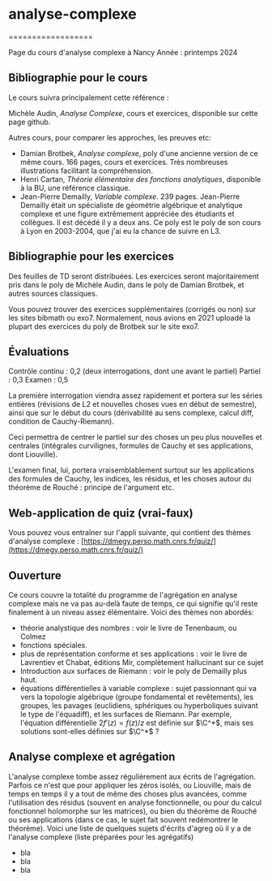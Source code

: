 # analyse-complexe
==================

Page du cours d'analyse complexe à Nancy
Année : printemps 2024


Bibliographie pour le cours
-------------

Le cours suivra principalement cette référence :

Michèle Audin, _Analyse Complexe_, cours et exercices, disponible sur cette page github.

Autres cours, pour comparer les approches, les preuves etc:

- Damian Brotbek, _Analyse complexe_, poly d'une ancienne version de ce même cours. 166 pages, cours et exercices. Très nombreuses illustrations facilitant la compréhension.
- Henri Cartan, _Théorie élémentaire des fonctions analytiques_, disponible à la BU, une référence classique.
- Jean-Pierre Demailly, _Variable complexe_. 239 pages. Jean-Pierre Demailly était un spécialiste de géométrie algébrique et analytique complexe et une figure extrêmement appréciée des étudiants et collègues. Il est décédé il y a deux ans. Ce poly est le poly de son cours à Lyon en 2003-2004, que j'ai eu la chance de suivre en L3.

Bibliographie pour les exercices
---------

Des feuilles de TD seront distribuées. Les exercices seront majoritairement pris dans le poly de Michèle Audin, dans le poly de Damian Brotbek, et autres sources classiques.

Vous pouvez trouver des exercices supplémentaires (corrigés ou non) sur les sites bibmath ou exo7. Normalement, nous avions en 2021 uploadé la plupart des exercices du poly de Brotbek sur le site exo7.

Évaluations
----------

Contrôle continu : 0,2 (deux interrogations, dont une avant le partiel)
Partiel : 0,3
Examen : 0,5

La première interrogation viendra assez rapidement et portera sur les séries entières (révisions de L2 et nouvelles choses vues en début de semestre), ainsi que sur le début du cours (dérivabilité au sens complexe, calcul diff, condition de Cauchy-Riemann).

Ceci permettra de centrer le partiel sur des choses un peu plus nouvelles et centrales (intégrales curvilignes, formules de Cauchy et ses applications, dont Liouville).

L'examen final, lui, portera vraisemblablement surtout sur les applications des formules de Cauchy, les indices, les résidus, et les choses autour du théorème de Rouché : principe de l'argument etc.


Web-application de quiz (vrai-faux)
-----
Vous pouvez vous entraîner sur l'appli suivante, qui contient des thèmes d'analyse complexe : [https://dmegy.perso.math.cnrs.fr/quiz/](https://dmegy.perso.math.cnrs.fr/quiz/)


Ouverture
---------

Ce cours couvre la totalité du programme de l'agrégation en analyse complexe mais ne va pas au-delà faute de temps, ce qui signifie qu'il reste finalement à un niveau assez élémentaire. Voici des thèmes non abordés:

- théorie analystique des nombres : voir le livre de Tenenbaum, ou Colmez
- fonctions spéciales. 
- plus de représentation conforme et ses applications : voir le livre de Lavrentiev et Chabat, éditions Mir, complètement hallucinant sur ce sujet
- Introduction aux surfaces de Riemann : voir le poly de Demailly plus haut.
- équations différentielles à variable complexe : sujet passionnant qui va vers la topologie algébrique (groupe fondamental et revêtements), les groupes, les pavages (euclidiens, sphériques ou hyperboliques suivant le type de l'équadiff), et les surfaces de Riemann. Par exemple, l'équation différentielle $2f'(z) =  f(z)/z$ est définie sur $\C^*$, mais ses solutions sont-elles définies sur $\C^*$ ?


Analyse complexe et agrégation
------------------------------

L'analyse complexe tombe assez régulièrement aux écrits de l'agrégation. Parfois ce n'est que pour appliquer les zéros isolés, ou Liouville, mais de temps en temps il y a tout de même des choses plus avancées, comme l'utilisation des résidus (souvent en analyse fonctionnelle, ou pour du calcul fonctionnel holomorphe sur les matrices), ou bien du théorème de Rouché ou ses applications (dans ce cas, le sujet fait souvent redémontrer le théorème). Voici une liste de quelques sujets d'écrits d'agreg où il y a de l'analyse complexe (liste préparées pour les agrégatifs)

- bla
- bla
- bla
